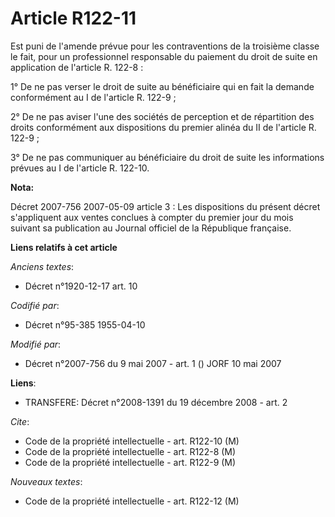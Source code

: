 # Article R122-11

Est puni de l'amende prévue pour les contraventions de la troisième classe le fait, pour un professionnel responsable du
paiement du droit de suite en application de l'article R. 122-8 :

1° De ne pas verser le droit de suite au bénéficiaire qui en fait la demande conformément au I de l'article R. 122-9 ;

2° De ne pas aviser l'une des sociétés de perception et de répartition des droits conformément aux dispositions du premier
alinéa du II de l'article R. 122-9 ;

3° De ne pas communiquer au bénéficiaire du droit de suite les informations prévues au I de l'article R. 122-10.

**Nota:**

Décret 2007-756 2007-05-09 article 3 : Les dispositions du présent décret s'appliquent aux ventes conclues à compter du
premier jour du mois suivant sa publication au Journal officiel de la République française.

**Liens relatifs à cet article**

_Anciens textes_:

  - Décret n°1920-12-17 art. 10

_Codifié par_:

  - Décret n°95-385 1955-04-10

_Modifié par_:

  - Décret n°2007-756 du 9 mai 2007 - art. 1 () JORF 10 mai 2007

**Liens**:

  - TRANSFERE: Décret n°2008-1391 du 19 décembre 2008 - art. 2

_Cite_:

  - Code de la propriété intellectuelle - art. R122-10 (M)
  - Code de la propriété intellectuelle - art. R122-8 (M)
  - Code de la propriété intellectuelle - art. R122-9 (M)

_Nouveaux textes_:

  - Code de la propriété intellectuelle - art. R122-12 (M)
